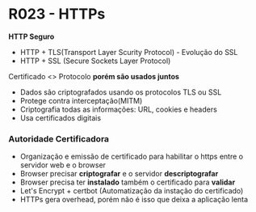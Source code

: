 # R023 - HTTPs
**HTTP Seguro**
- HTTP + TLS(Transport Layer Scurity Protocol) - Evolução do SSL
- HTTP + SSL (Secure Sockets Layer Protocol)

Certificado <> Protocolo **porém são usados juntos**

- Dados são criptografados usando os protocolos TLS ou SSL
- Protege contra interceptação(MITM)
- Criptografia todas as informações: URL, cookies e headers
- Usa certificados digitais

### Autoridade Certificadora
- Organização e emissão de certificado para habilitar o https entre o servidor web e o browser
- Browser precisar **criptografar** e o servidor **descriptografar**
- Browser precisa ter **instalado** também o certificado para **validar**
- Let's Encrypt + certbot (Automatização da instação do certificado)
- HTTPs gera overhead, porém não é isso que deixa a aplicação lenta